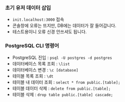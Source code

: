 ### 초기 유저 데이터 삽입 
- ```init.localhost:3000``` 접속
- 콘솔창에 오류는 뜨지만, DB에는 데이터가 잘 들어갑니다.
- 테스트용이니 오류 신경 안쓰셔도 됩니다.

### PostgreSQL CLI 명령어
- PostgreSQL 진입 : ```psql -U postgres -d postgres```
- 데이터베이스 목록 조회 : ```\list```
- 데이터베이스 변경 : ```\c [database]```
- 테이블 목록 조회 : ```\dt```
- 테이블 내 데이터 조회 : ```select * from public.[table];```
- 테이블 데이터 삭제 : ```delete from public.[table];```
- 테이블 삭제 : ```drop table public.[table] cascade;```
